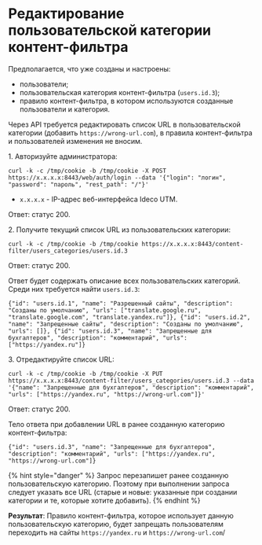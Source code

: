 # Редактирование пользовательской категории контент-фильтра

Предполагается, что уже созданы и настроены:

* пользователи;
* пользовательская категория контент-фильтра (`users.id.3`);
* правило контент-фильтра, в котором используются созданные пользователи и категория. 

Через API требуется редактировать список URL в пользовательской категории (добавить `https://wrong-url.com`), в правила контент-фильтра и пользователей изменения не вносим.

1\. Авторизуйте администратора: 

```
curl -k -c /tmp/cookie -b /tmp/cookie -X POST https://x.x.x.x:8443/web/auth/login --data '{"login": "логин", "password": "пароль", "rest_path": "/"}'
```

* `x.x.x.x` - IP-адрес веб-интерфейса Ideco UTM.

Ответ: статус 200.

2\. Получите текущий список URL из пользовательских категории:

```
curl -k -c /tmp/cookie -b /tmp/cookie https://x.x.x.x:8443/content-filter/users_categories/users.id.3
```

Ответ: статус 200.

Ответ будет содержать описание всех пользовательских категорий. Среди них требуется найти `users.id.3`:

```
{"id": "users.id.1", "name": "Разрешенный сайты", "description": "Созданы по умолчанию", "urls": ["translate.google.ru", "translate.google.com", "translate.yandex.ru"]}, {"id": "users.id.2", "name": "Запрещенные сайты", "description": "Созданы по умолчанию", "urls": []}, {"id": "users.id.3", "name": "Запрещенные для бухгалтеров", "description": "комментарий", "urls": ["https://yandex.ru"]}
```

3\. Отредактируйте список URL:

```
curl -k -c /tmp/cookie -b /tmp/cookie -X PUT https://x.x.x.x:8443/content-filter/users_categories/users.id.3 --data '{"name": "Запрещенные для бухгалтеров", "description": "комментарий", "urls": ["https://yandex.ru", "https://wrong-url.com"]}'
```

Ответ: статус 200.

Тело ответа при добавлении URL в ранее созданную категорию контент-фильтра:

```
{"id": "users.id.3", "name": "Запрещенные для бухгалтеров", "description": "комментарий", "urls": ["https://yandex.ru", "https://wrong-url.com"]}
```

{% hint style="danger" %}
Запрос перезапишет ранее созданную пользовательскую категорию. Поэтому при выполнении запроса следует указать все URL (старые и новые: указанные при создании категории и те, которые хотите добавить).
{% endhint %}

**Результат**: Правило контент-фильтра, которое использует данную пользовательскую категорию, будет запрещать пользователям переходить на сайты `https://yandex.ru` и `https://wrong-url.com`/
